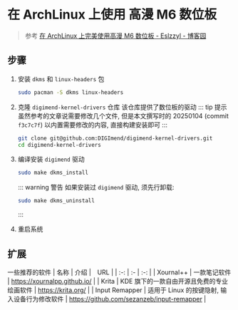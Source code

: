 # 在 ArchLinux 上使用 高漫 M6 数位板
> 参考 [在 ArchLinux 上完美使用高漫 M6 数位板 - Eslzzyl - 博客园](https://www.cnblogs.com/eslzzyl/p/18166553)

## 步骤
1. 安装 `dkms` 和 `linux-headers` 包
    ```sh
    sudo pacman -S dkms linux-headers
    ```

2. 克隆 `digimend-kernel-drivers` 仓库
    该仓库提供了数位板的驱动
    ::: tip 提示
    虽然参考的文章说需要修改几个文件, 但是本文撰写时的 20250104 (commit `f3c7c7f`) 以内置需要修改的内容, 直接构建安装即可
    :::
    ```sh
    git clone git@github.com:DIGImend/digimend-kernel-drivers.git
    cd digimend-kernel-drivers
    ```

3. 编译安装 `digimend` 驱动
    ```sh
    sudo make dkms_install
    ```
    ::: warning 警告
    如果安装过 `digimend` 驱动, 须先行卸载:
    ```sh
    sudo make dkms_uninstall
    ```
    :::

4. 重启系统


## 扩展
一些推荐的软件
| 名称 | 介绍 |　URL |
| :-: | :- | :-: |
| Xournal++ | 一款笔记软件 | <https://xournalpp.github.io/> |
| Krita | KDE 旗下的一款自由开源且免费的专业绘画软件 | <https://krita.org/> |
| Input Remapper | 适用于 Linux 的按键隐射, 输入设备行为修改软件 | <https://github.com/sezanzeb/input-remapper> |
